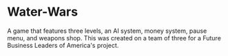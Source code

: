 # Water-Wars
A game that features three levels, an AI system, money system, pause menu, and weapons shop.  This was created on a team of three for a Future Business Leaders of America's project.

